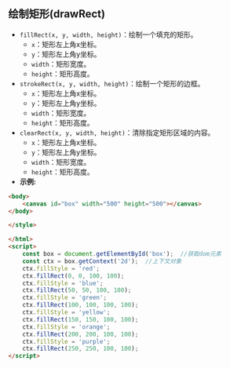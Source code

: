 
## 绘制矩形(drawRect)

- `fillRect(x, y, width, height)`：绘制一个填充的矩形。
    - `x`：矩形左上角x坐标。
    - `y`：矩形左上角y坐标。
    - `width`：矩形宽度。
    - `height`：矩形高度。
- `strokeRect(x, y, width, height)`：绘制一个矩形的边框。
    - `x`：矩形左上角x坐标。
    - `y`：矩形左上角y坐标。
    - `width`：矩形宽度。
    - `height`：矩形高度。
- `clearRect(x, y, width, height)`：清除指定矩形区域的内容。
    - `x`：矩形左上角x坐标。
    - `y`：矩形左上角y坐标。
    - `width`：矩形宽度。
    - `height`：矩形高度。
- **示例:**
```html
<body>
    <canvas id="box" width="500" height="500"></canvas>
</body>

</style>

</html>
<script>
    const box = document.getElementById('box');  //获取dom元素
    const ctx = box.getContext('2d');  //上下文对象
    ctx.fillStyle = 'red';
    ctx.fillRect(0, 0, 100, 100);
    ctx.fillStyle = 'blue';
    ctx.fillRect(50, 50, 100, 100);
    ctx.fillStyle = 'green';
    ctx.fillRect(100, 100, 100, 100);
    ctx.fillStyle = 'yellow';
    ctx.fillRect(150, 150, 100, 100);
    ctx.fillStyle = 'orange';
    ctx.fillRect(200, 200, 100, 100);
    ctx.fillStyle = 'purple';
    ctx.fillRect(250, 250, 100, 100);
</script>
```